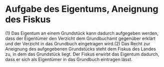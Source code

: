 # Aufgabe des Eigentums, Aneignung des Fiskus

(1) Das Eigentum an einem Grundstück kann dadurch aufgegeben werden, dass der Eigentümer den Verzicht dem Grundbuchamt gegenüber erklärt und der Verzicht in das Grundbuch eingetragen wird.(2) Das Recht zur Aneignung des aufgegebenen Grundstücks steht dem Fiskus des Landes zu, in dem das Grundstück liegt. Der Fiskus erwirbt das Eigentum dadurch, dass er sich als Eigentümer in das Grundbuch eintragen lässt. 


